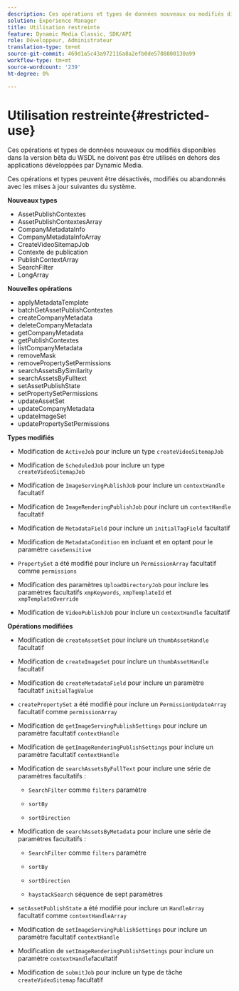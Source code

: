 ```yaml
---
description: Ces opérations et types de données nouveaux ou modifiés disponibles dans la version bêta du WSDL ne doivent pas être utilisés en dehors des applications développées par Dynamic Media.
solution: Experience Manager
title: Utilisation restreinte
feature: Dynamic Media Classic, SDK/API
role: Développeur, Administrateur
translation-type: tm+mt
source-git-commit: 469d1a5c43a972116a8a2efb0de5708800130a99
workflow-type: tm+mt
source-wordcount: '239'
ht-degree: 0%

---
```



# Utilisation restreinte{#restricted-use}

Ces opérations et types de données nouveaux ou modifiés disponibles dans la version bêta du WSDL ne doivent pas être utilisés en dehors des applications développées par Dynamic Media.

Ces opérations et types peuvent être désactivés, modifiés ou abandonnés avec les mises à jour suivantes du système.

**Nouveaux types**

* AssetPublishContextes
* AssetPublishContextesArray
* CompanyMetadataInfo
* CompanyMetadataInfoArray
* CreateVideoSitemapJob
* Contexte de publication
* PublishContextArray
* SearchFilter
* LongArray

**Nouvelles opérations**

* applyMetadataTemplate
* batchGetAssetPublishContextes
* createCompanyMetadata
* deleteCompanyMetadata
* getCompanyMetadata
* getPublishContextes
* listCompanyMetadata
* removeMask
* removePropertySetPermissions
* searchAssetsBySimilarity
* searchAssetsByFulltext
* setAssetPublishState
* setPropertySetPermissions
* updateAssetSet
* updateCompanyMetadata
* updateImageSet
* updatePropertySetPermissions

**Types modifiés**

* Modification de `ActiveJob` pour inclure un type `createVideoSitemapJob`

* Modification de `ScheduledJob` pour inclure un type `createVideoSitemapJob`

* Modification de `ImageServingPublishJob` pour inclure un `contextHandle` facultatif

* Modification de `ImageRenderingPublishJob` pour inclure un `contextHandle` facultatif

* Modification de `MetadataField` pour inclure un `initialTagField` facultatif

* Modification de `MetadataCondition` en incluant et en optant pour le paramètre `caseSensitive`

* `PropertySet` a été modifié pour inclure un `PermissionArray` facultatif comme `permissions`

* Modification des paramètres `UploadDirectoryJob` pour inclure les paramètres facultatifs `xmpKeywords`, `xmpTemplateId` et `xmpTemplateOverride`

* Modification de `VideoPublishJob` pour inclure un `contextHandle` facultatif

**Opérations modifiées**

* Modification de `createAssetSet` pour inclure un `thumbAssetHandle` facultatif

* Modification de `createImageSet` pour inclure un `thumbAssetHandle` facultatif

* Modification de `createMetadataField` pour inclure un paramètre facultatif `initialTagValue`

* `createPropertySet` a été modifié pour inclure un `PermissionUpdateArray` facultatif comme `permissionArray`

* Modification de `getImageServingPublishSettings` pour inclure un paramètre facultatif `contextHandle`

* Modification de `getImageRenderingPublishSettings` pour inclure un paramètre facultatif `contextHandle`

* Modification de `searchAssetsByFullText` pour inclure une série de paramètres facultatifs :

   * `SearchFilter` comme  `filters` paramètre

   * `sortBy`
   * `sortDirection`

* Modification de `searchAssetsByMetadata` pour inclure une série de paramètres facultatifs :

   * `SearchFilter` comme  `filters` paramètre

   * `sortBy`
   * `sortDirection`
   * `haystackSearch` séquence de sept paramètres

* `setAssetPublishState` a été modifié pour inclure un `HandleArray` facultatif comme `contextHandleArray`

* Modification de `setImageServingPublishSettings` pour inclure un paramètre facultatif `contextHandle`

* Modification de `setImageRenderingPublishSettings` pour inclure un paramètre `contextHandle`facultatif

* Modification de `submitJob` pour inclure un type de tâche `createVideoSitemap` facultatif

